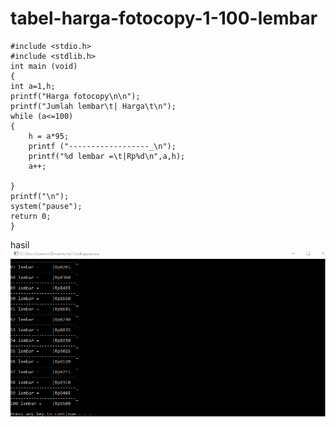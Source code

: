# tabel-harga-fotocopy-1-100-lembar

    #include <stdio.h>
    #include <stdlib.h>
    int main (void)
    {
    int a=1,h;
    printf("Harga fotocopy\n\n");
    printf("Jumlah lembar\t| Harga\t\n");
    while (a<=100)
    {
        h = a*95;
        printf ("------------------_\n");
        printf("%d lembar =\t|Rp%d\n",a,h);
        a++;

    }
    printf("\n");
    system("pause");
    return 0;
    }
    
    
 hasil
 ![img](https://github.com/septianaana/tabel-harga-fotocopy-1-100-lembar/blob/master/harga%20fotokopyan.png?raw=true)
